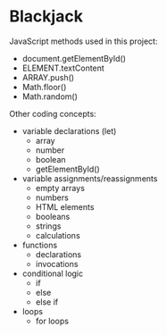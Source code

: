 # Blackjack

JavaScript methods used in this project:
- document.getElementById()
- ELEMENT.textContent
- ARRAY.push()
- Math.floor()
- Math.random()

Other coding concepts:
- variable declarations (let)
  - array
  - number
  - boolean
  - getElementById()
- variable assignments/reassignments
  - empty arrays
  - numbers
  - HTML elements
  - booleans
  - strings
  - calculations
- functions
  - declarations
  - invocations
- conditional logic
  - if
  - else
  - else if
- loops
  - for loops